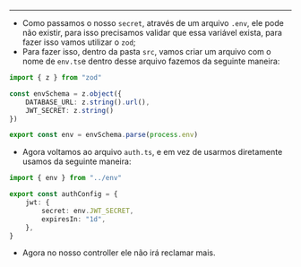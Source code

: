 ___
- Como passamos o nosso `secret`, através de um arquivo `.env`, ele pode não existir, para isso precisamos validar que essa variável exista, para fazer isso vamos utilizar o `zod`;
- Para fazer isso, dentro da pasta `src`, vamos criar um arquivo com o nome de `env.ts`e dentro desse arquivo fazemos da seguinte maneira:
```ts
import { z } from "zod"

const envSchema = z.object({
	DATABASE_URL: z.string().url(),
	JWT_SECRET: z.string()
})

export const env = envSchema.parse(process.env)
```
- Agora voltamos ao arquivo `auth.ts`, e em vez de usarmos diretamente usamos da seguinte maneira:
```ts
import { env } from "../env"

export const authConfig = {
	jwt: {
		secret: env.JWT_SECRET,
		expiresIn: "1d",
	},
}
```
- Agora no nosso controller ele não irá reclamar mais.
